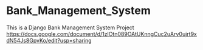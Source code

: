 # Bank_Management_System
This is a Django Bank Management System Project
https://docs.google.com/document/d/1zlOtn089OAtUKnngCuc2uArv0ujrt9xdN54Js8GpvKo/edit?usp=sharing
